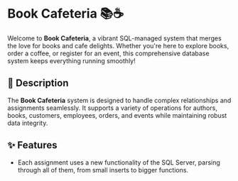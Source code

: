 # Book Cafeteria 📚☕

Welcome to **Book Cafeteria**, a vibrant SQL-managed system that merges the love for books and cafe delights. Whether you're here to explore books, order a coffee, or register for an event, this comprehensive database system keeps everything running smoothly!

## 📝 Description
The **Book Cafeteria** system is designed to handle complex relationships and assignments seamlessly. It supports a variety of operations for authors, books, customers, employees, orders, and events while maintaining robust data integrity.

## ✨ Features
- Each assignment uses a new functionality of the SQL Server, parsing through all of them, from small inserts to bigger functions.
